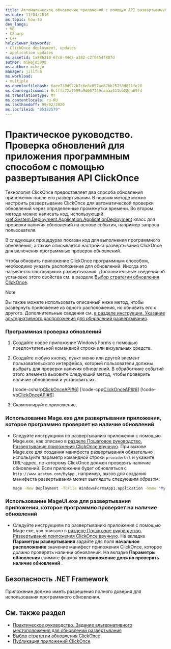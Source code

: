 ```yaml
---
title: Автоматическое обновление приложений с помощью API развертывания ClickOnce
ms.date: 11/04/2016
ms.topic: how-to
dev_langs:
- VB
- CSharp
- C++
helpviewer_keywords:
- ClickOnce deployment, updates
- application updates
ms.assetid: 1a886310-67c8-44e5-a382-c2f0454f887d
author: mikejo5000
ms.author: mikejo
manager: jillfra
ms.workload:
- multiple
ms.openlocfilehash: 6aee738d972b7c6e8c857ae87bb25758d871fe28
ms.sourcegitcommit: 6cfffa72af599a9d667249caaaa411bb28ea69fd
ms.translationtype: MT
ms.contentlocale: ru-RU
ms.lasthandoff: 09/02/2020
ms.locfileid: "85382579"
---
```

# <a name="how-to-check-for-application-updates-programmatically-using-the-clickonce-deployment-api"></a>Практическое руководство. Проверка обновлений для приложения программным способом с помощью развертывания API ClickOnce
Технология ClickOnce предоставляет два способа обновления приложения после его развертывания. В первом методе можно настроить развертывание ClickOnce для автоматической проверки обновлений через определенные промежутки времени. Во втором методе можно написать код, использующий <xref:System.Deployment.Application.ApplicationDeployment> класс для проверки наличия обновлений на основе события, например запроса пользователя.

 В следующих процедурах показан код для выполнения программного обновления, а также описывается настройка развертывания ClickOnce для включения программных проверок обновлений.

 Чтобы обновить приложение ClickOnce программным способом, необходимо указать расположение для обновлений. Иногда это называется поставщиком развертывания. Дополнительные сведения об установке этого свойства см. в разделе [Выбор стратегии обновления ClickOnce](../deployment/choosing-a-clickonce-update-strategy.md).

> [!NOTE]
> Вы также можете использовать описанный ниже метод, чтобы развернуть приложение из одного расположения, но обновить его с другого. Дополнительные сведения см. [в разделе инструкции. Указание альтернативного расположения для обновлений развертывания](../deployment/how-to-specify-an-alternate-location-for-deployment-updates.md).

### <a name="to-check-for-updates-programmatically"></a>Программная проверка обновлений

1. Создайте новое приложение Windows Forms с помощью предпочтительной командной строки или визуальных средств.

2. Создайте любую кнопку, пункт меню или другой элемент пользовательского интерфейса, который пользователи должны выбрать для проверки наличия обновлений. В обработчике событий этого элемента вызовите следующий метод, чтобы проверить наличие обновлений и установить их.

     [!code-csharp[ClickOnceAPI#6](../deployment/codesnippet/CSharp/how-to-check-for-application-updates-programmatically-using-the-clickonce-deployment-api_1.cs)]
     [!code-cpp[ClickOnceAPI#6](../deployment/codesnippet/CPP/how-to-check-for-application-updates-programmatically-using-the-clickonce-deployment-api_1.cpp)]
     [!code-vb[ClickOnceAPI#6](../deployment/codesnippet/VisualBasic/how-to-check-for-application-updates-programmatically-using-the-clickonce-deployment-api_1.vb)]

3. Скомпилируйте приложение.

### <a name="use-mageexe-to-deploy-an-application-that-checks-for-updates-programmatically"></a>Использование Mage.exe для развертывания приложения, которое программно проверяет на наличие обновлений

- Следуйте инструкциям по развертыванию приложения с помощью Mage.exe, как описано в [разделе Пошаговое руководство. Развертывание приложения ClickOnce вручную](../deployment/walkthrough-manually-deploying-a-clickonce-application.md). При вызове Mage.exe для создания манифеста развертывания обязательно используйте параметр командной строки `providerUrl` и укажите URL-адрес, по которому ClickOnce должен проверять наличие обновлений. Если приложение будет обновляться с `http://www.adatum.com/MyApp` , например, вызов для создания манифеста развертывания может выглядеть следующим образом:

    ```cmd
    mage -New Deployment -ToFile WindowsFormsApp1.application -Name "My App 1.0" -Version 1.0.0.0 -AppManifest 1.0.0.0\MyApp.manifest -providerUrl http://www.adatum.com/MyApp/MyApp.application
    ```

### <a name="using-mageuiexe-to-deploy-an-application-that-checks-for-updates-programmatically"></a>Использование MageUI.exe для развертывания приложения, которое программно проверяет на наличие обновлений

- Следуйте инструкциям по развертыванию приложения с помощью Mage.exe, как описано в [разделе Пошаговое руководство. Развертывание приложения ClickOnce вручную](../deployment/walkthrough-manually-deploying-a-clickonce-application.md). На вкладке **Параметры развертывания** задайте для поля **начальное расположение** значение манифест приложения ClickOnce, которое должно проверять наличие обновлений. На вкладке **Параметры обновления** снимите флажок **это приложение должно проверять наличие обновлений** .

## <a name="net-framework-security"></a>Безопасность .NET Framework
 Приложение должно иметь разрешения полного доверия для использования программного обновления.

## <a name="see-also"></a>См. также раздел
- [Практическое руководство. Задание альтернативного местоположения для обновлений развертывания](../deployment/how-to-specify-an-alternate-location-for-deployment-updates.md)
- [Выбор стратегии обновления ClickOnce](../deployment/choosing-a-clickonce-update-strategy.md)
- [Публикация приложений ClickOnce](../deployment/publishing-clickonce-applications.md)